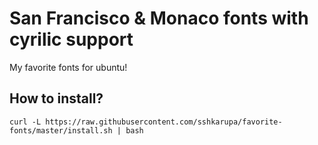 #  San Francisco  & Monaco fonts with cyrilic support 

My favorite fonts for ubuntu!

## How to install?

`curl -L https://raw.githubusercontent.com/sshkarupa/favorite-fonts/master/install.sh | bash`

